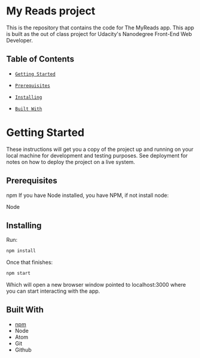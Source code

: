 # My Reads project
This is the repository that contains the code for The MyReads app. This app is built as the out of class project for Udacity's Nanodegree Front-End Web Developer. 

## Table of Contents
* [`Getting Started`](#GettingStarted)

* [`Prerequisites`](#Prerequisites)

* [`Installing`](#Installing)

* [`Built With`](#BuiltWith)


# Getting Started
These instructions will get you a copy of the project up and running on your local machine for development and testing purposes. See deployment for notes on how to deploy the project on a live system.

## Prerequisites
npm
If you have Node installed, you have NPM, if not install node:

Node
## Installing
Run:
```js
npm install
```
Once that finishes:
```js
npm start
```
Which will open a new browser window pointed to localhost:3000 where you can start interacting with the app.

## Built With
* [npm](https://www.npmjs.com/)
* Node
* Atom
* Git
* Github
